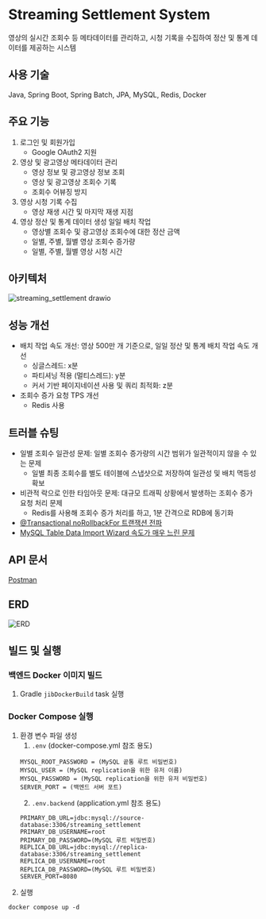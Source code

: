 # Streaming Settlement System
영상의 실시간 조회수 등 메타데이터를 관리하고, 시청 기록을 수집하여 정산 및 통계 데이터를 제공하는 시스템

## 사용 기술
Java, Spring Boot, Spring Batch, JPA, MySQL, Redis, Docker

## 주요 기능
1. 로그인 및 회원가입
   - Google OAuth2 지원
2. 영상 및 광고영상 메타데이터 관리
   - 영상 정보 및 광고영상 정보 조회
   - 영상 및 광고영상 조회수 기록
   - 조회수 어뷰징 방지
3. 영상 시청 기록 수집
   - 영상 재생 시간 및 마지막 재생 지점
4. 영상 정산 및 통계 데이터 생성 일일 배치 작업
   - 영상별 조회수 및 광고영상 조회수에 대한 정산 금액
   - 일별, 주별, 월별 영상 조회수 증가량
   - 일별, 주별, 월별 영상 시청 시간

## 아키텍처
![streaming_settlement drawio](https://github.com/user-attachments/assets/e2be219d-9d61-4466-b162-6dd08da67d54)

## 성능 개선
- 배치 작업 속도 개선: 영상 500만 개 기준으로, 일일 정산 및 통계 배치 작업 속도 개선
  - 싱글스레드: x분
  - 파티셔닝 적용 (멀티스레드): y분
  - 커서 기반 페이지네이션 사용 및 쿼리 최적화: z분
- 조회수 증가 요청 TPS 개선
  - Redis 사용

## 트러블 슈팅
- 일별 조회수 일관성 문제: 일별 조회수 증가량의 시간 범위가 일관적이지 않을 수 있는 문제
  - 일별 최종 조회수를 별도 테이블에 스냅샷으로 저장하여 일관성 및 배치 멱등성 확보
- 비관적 락으로 인한 타임아웃 문제: 대규모 트래픽 상황에서 발생하는 조회수 증가 요청 처리 문제
  - Redis를 사용해 조회수 증가 처리를 하고, 1분 간격으로 RDB에 동기화
- [@Transactional noRollbackFor 트랜잭션 전파](https://violet-level-671.notion.site/Transactional-noRollbackFor-134244fa33bd80cf9fb4e3c1d1e2f158?pvs=4)
- [MySQL Table Data Import Wizard 속도가 매우 느린 문제](https://violet-level-671.notion.site/MySQL-Table-Data-Import-Wizard-13b244fa33bd80cf9613fd2a58c04986?pvs=4)

## API 문서
[Postman](https://www.postman.com/observer-poa/streaming-settlement/documentation/850ervr/streaming-settlement-system-api)

## ERD
![ERD](https://github.com/user-attachments/assets/6547e51c-0e94-4fe6-959c-3ced7e311ad5)


## 빌드 및 실행
### 백엔드 Docker 이미지 빌드
1. Gradle `jibDockerBuild` task 실행
### Docker Compose 실행
1. 환경 변수 파일 생성
    1. `.env` (docker-compose.yml 참조 용도)
    ```
    MYSQL_ROOT_PASSWORD = (MySQL 곹통 루트 비밀번호)
    MYSQL_USER = (MySQL replication을 위한 유저 이름)
    MYSQL_PASSWORD = (MySQL replication을 위한 유저 비밀번호)
    SERVER_PORT = (백엔드 서버 포트)
    ```
    2. `.env.backend` (application.yml 참조 용도)
    ```
    PRIMARY_DB_URL=jdbc:mysql://source-database:3306/streaming_settlement
    PRIMARY_DB_USERNAME=root
    PRIMARY_DB_PASSWORD=(MySQL 루트 비밀번호)
    REPLICA_DB_URL=jdbc:mysql://replica-database:3306/streaming_settlement
    REPLICA_DB_USERNAME=root
    REPLICA_DB_PASSWORD=(MySQL 루트 비밀번호)
    SERVER_PORT=8080
    ```
2. 실행
```
docker compose up -d
```





